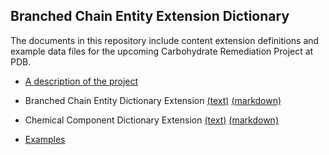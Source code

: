 ## Branched Chain Entity Extension Dictionary

The documents in this repository include content extension definitions and example data files for the upcoming Carbohydrate Remediation Project at PDB.

- [A description of the project](Carbohydrates.md)

- Branched Chain Entity Dictionary Extension [(text)](dict/entity_branch-extension.dic) [(markdown)](dict/entity_branch-extension.md)

- Chemical Component Dictionary Extension [(text)](dict/chem_comp-extension.dic) [(markdown)](dict/chem_comp-extension.md)

- [Examples](examples/examples.md)